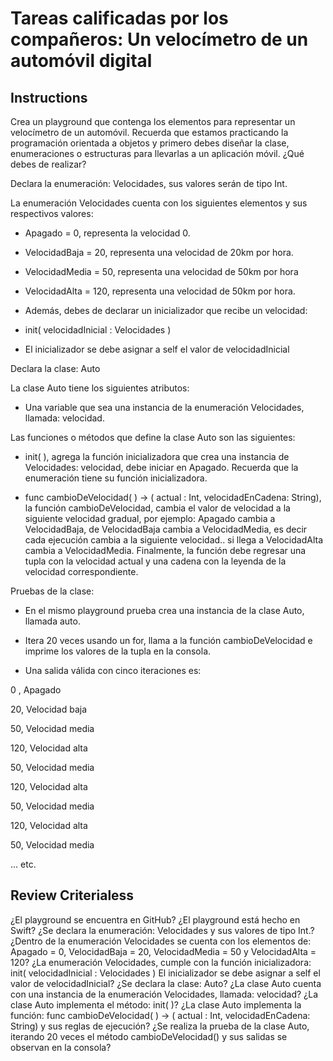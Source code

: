 Tareas calificadas por los compañeros: Un velocímetro de un automóvil digital
==============

**Instructions**
--------------

Crea un playground que contenga los elementos para representar un velocímetro de un automóvil. Recuerda que estamos practicando la programación orientada a objetos y primero debes diseñar la clase, enumeraciones o estructuras para llevarlas a un aplicación móvil. ¿Qué debes de realizar?

Declara la enumeración: Velocidades, sus valores serán de tipo Int.

La enumeración Velocidades cuenta con los siguientes elementos y sus respectivos valores:

- Apagado = 0, representa la velocidad 0.

- VelocidadBaja = 20, representa una velocidad de 20km por hora.

- VelocidadMedia = 50, representa una velocidad de 50km por hora

- VelocidadAlta = 120, representa una velocidad de 50km por hora.

- Además, debes de declarar un inicializador que recibe un velocidad:

- init( velocidadInicial : Velocidades )

- El inicializador se debe asignar a self el valor de velocidadInicial

Declara la clase: Auto

La clase Auto tiene los siguientes atributos:

- Una variable que sea una instancia de la enumeración Velocidades, llamada: velocidad.

Las funciones o métodos que define la clase Auto son las siguientes:

- init( ), agrega la función inicializadora que crea una instancia de Velocidades: velocidad, debe iniciar en Apagado. Recuerda que la enumeración tiene su función inicializadora.

- func cambioDeVelocidad( ) -> ( actual : Int, velocidadEnCadena: String), la función cambioDeVelocidad, cambia el valor de velocidad a la siguiente velocidad gradual, por ejemplo: Apagado cambia a VelocidadBaja, de VelocidadBaja cambia a VelocidadMedia, es decir cada ejecución cambia a la siguiente velocidad.. si llega a VelocidadAlta cambia a VelocidadMedia. Finalmente, la función debe regresar una tupla con la velocidad actual y una cadena con la leyenda de la velocidad correspondiente.

Pruebas de la clase:

- En el mismo playground prueba crea una instancia de la clase Auto, llamada auto.

- Itera 20 veces usando un for, llama a la función cambioDeVelocidad e imprime los valores de la tupla en la consola.

- Una salida válida con cinco iteraciones es:

0 , Apagado

20, Velocidad baja

50, Velocidad media

120, Velocidad alta

50, Velocidad media

120, Velocidad alta

50, Velocidad media

120, Velocidad alta

50, Velocidad media

… etc.


**Review Criterialess**
--------------

¿El playground se encuentra en GitHub?
¿El playground está hecho en Swift?
¿Se declara la enumeración: Velocidades y sus valores de tipo Int.?
¿Dentro de la enumeración Velocidades se cuenta con los elementos de: Apagado = 0, VelocidadBaja = 20, VelocidadMedia = 50 y VelocidadAlta = 120?
¿La enumeración Velocidades, cumple con la función inicializadora:  init( velocidadInicial : Velocidades ) El inicializador se debe asignar a self el valor de velocidadInicial?
¿Se declara la clase: Auto?
¿La clase Auto cuenta con una instancia de la enumeración Velocidades, llamada: velocidad?
¿La clase Auto implementa el método: init( )?
¿La clase Auto implementa la función: func cambioDeVelocidad( ) -> ( actual : Int, velocidadEnCadena: String) y sus reglas de ejecución?
¿Se realiza la prueba de la clase Auto, iterando 20 veces el método cambioDeVelocidad() y sus salidas se observan en la consola?

